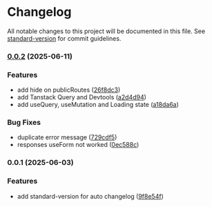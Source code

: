 # Changelog

All notable changes to this project will be documented in this file. See [standard-version](https://github.com/conventional-changelog/standard-version) for commit guidelines.

### [0.0.2](https://github.com/LuminaryLuna06/form-builder/compare/v0.0.1...v0.0.2) (2025-06-11)


### Features

* add hide on publicRoutes ([26f8dc3](https://github.com/LuminaryLuna06/form-builder/commit/26f8dc34e1eabff1607147b918e22c5550805c59))
* add Tanstack Query and Devtools ([a2d4d94](https://github.com/LuminaryLuna06/form-builder/commit/a2d4d94103be7356a1008a755df249957f364608))
* add useQuery, useMutation and Loading state ([a18da6a](https://github.com/LuminaryLuna06/form-builder/commit/a18da6ad033640f72bc1de2ff6fa884c0bd84cc9))


### Bug Fixes

* duplicate error message ([729cdf5](https://github.com/LuminaryLuna06/form-builder/commit/729cdf5bb0456c0af559907c9ca464755309b19c))
* responses useForm not worked ([0ec588c](https://github.com/LuminaryLuna06/form-builder/commit/0ec588ce37f8dd7dedf97d9d4730d4f9ce1a4b0e))

### 0.0.1 (2025-06-03)


### Features

* add standard-version for auto changelog ([9f8e54f](https://github.com/LuminaryLuna06/form-builder/commit/9f8e54f0010d4fe02af30d629c1c64e358912b48))
